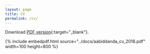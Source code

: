 ```yaml
---
layout: page
title: CV
permalink: /cv/
---
```


Download [PDF version](../docs/aabiddanda_cv_2018.pdf){:target="_blank"}. 

{% include embedpdf.html source="../docs/aabiddanda_cv_2018.pdf" width=100 height=800 %}

